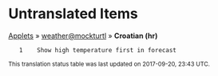 # Untranslated Items
[Applets](../../../README.md) &#187; [weather@mockturtl](../README.md) &#187; **Croatian (hr)**

       1	Show high temperature first in forecast

<sup>This translation status table was last updated on 2017-09-20, 23:43 UTC.</sup>
